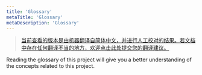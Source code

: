 ```yaml
---
title: 'Glossary'
metaTitle: 'Glossary'
metaDescription: 'Glossary'
---
```


> [当前查看的版本是由机器翻译自简体中文，并进行人工校对的结果。若文档中存在任何翻译不当的地方，欢迎点击此处提交您的翻译建议。](https://crwd.in/newbeclaptrap)

Reading the glossary of this project will give you a better understanding of the concepts related to this project.
